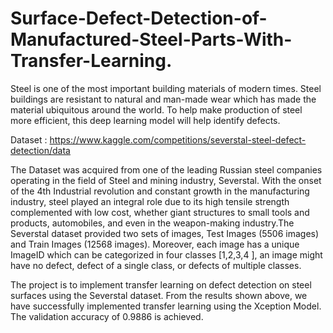 # Surface-Defect-Detection-of-Manufactured-Steel-Parts-With-Transfer-Learning.
Steel is one of the most important building materials of modern times. Steel buildings are resistant to natural and man-made wear which has made the material ubiquitous around the world. To help make production of steel more efficient, this deep learning model will help identify defects.

Dataset : https://www.kaggle.com/competitions/severstal-steel-defect-detection/data

The Dataset was acquired from one of the leading Russian steel companies operating in the field of Steel and mining industry, Severstal. With the onset of the 4th Industrial revolution and constant growth in the manufacturing industry, steel played an integral role due to its high tensile strength complemented with low cost, whether giant structures to small tools and products, automobiles, and even in the weapon-making industry.The Severstal dataset provided two sets of images, Test Images (5506 images) and Train Images (12568 images). Moreover, each image has a unique ImageID which can be categorized in four classes [1,2,3,4 ], an image might have no defect, defect of a single class, or defects of multiple classes.

The project is to implement transfer learning on defect detection on steel surfaces using the Severstal dataset. From the results shown above, we have successfully implemented transfer learning using the Xception Model. The validation accuracy of 0.9886 is achieved. 
